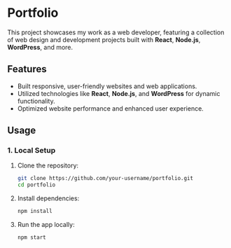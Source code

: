 

# Portfolio

This project showcases my work as a web developer, featuring a collection of web design and development projects built with **React**, **Node.js**, **WordPress**, and more.

## Features
- Built responsive, user-friendly websites and web applications.
- Utilized technologies like **React**, **Node.js**, and **WordPress** for dynamic functionality.
- Optimized website performance and enhanced user experience.

## Usage

### 1. Local Setup
1. Clone the repository:
   ```bash
   git clone https://github.com/your-username/portfolio.git
   cd portfolio
   ```
2. Install dependencies:
   ```bash
   npm install
   ```
3. Run the app locally:
   ```bash
   npm start
   ```

